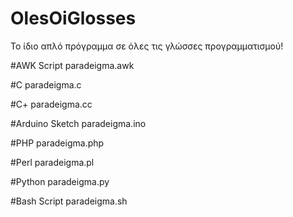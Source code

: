 # OlesOiGlosses
Το ίδιο απλό πρόγραμμα σε όλες τις γλώσσες προγραμματισμού!

#AWK Script
paradeigma.awk

#C
paradeigma.c

#C+
paradeigma.cc

#Arduino Sketch
paradeigma.ino

#PHP
paradeigma.php

#Perl
paradeigma.pl

#Python
paradeigma.py

#Bash Script
paradeigma.sh
